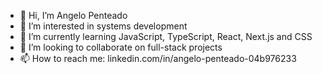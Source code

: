 - 👋 Hi, I’m Angelo Penteado
- 👀 I’m interested in systems development
- 🌱 I’m currently learning JavaScript, TypeScript, React, Next.js and CSS
- 💞️ I’m looking to collaborate on full-stack projects
- 📫 How to reach me: linkedin.com/in/angelo-penteado-04b976233

